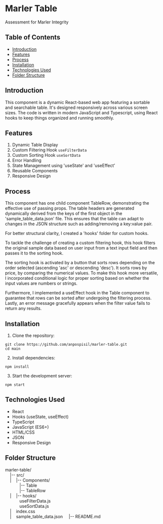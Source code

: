 # Marler Table

Assessment for Marler Integrity 

## Table of Contents

- [Introduction](#introduction)
- [Features](#features)
- [Process](#process)
- [Installation](#installation)
- [Technologies Used](#technologies-used)
- [Folder Structure](#folder-structure)

## Introduction

This component is a dynamic React-based web app featuring a sortable and searchable table. It's designed responsively across various screen sizes. The code is written in modern JavaScript and Typescript, using React hooks to keep things organized and running smoothly.

## Features

1. Dynamic Table Display
2. Custom Filtering Hook `useFilterData`
3. Custom Sorting Hook `useSortData`
4. Error Handling
5. State Management using 'useState' and 'useEffect'
6. Reusable Components
7. Responsive Design

## Process

This component has one child component TableRow, demonstrating the effective use of passing props. The table headers are generated dynamically derived from the keys of the first object in the 'sample_table_data.json' file. This ensures that the table can adapt to changes in the JSON structure such as adding/removing a key:value pair.

For better structural clarity, I created a 'hooks' folder for custom hooks.

To tackle the challenge of creating a custom filtering hook, this hook filters the original sample data based on user input from a text input field  and then passes it to the sorting hook.

The sorting hook is activated by a button that sorts rows depending on the order selected (ascending 'asc' or descending 'desc'). It sorts rows by price, by comparing the numerical values. To make this hook more versatile, I incorporated conditional logic for proper sorting based on whether the input values are numbers or strings.

Furthermore, I implemented a useEffect hook in the Table component to guarantee that rows can be sorted after undergoing the filtering process. Lastly, an error message gracefully appears when the filter value fails to return any results.

## Installation

1. Clone the repository:

`git clone https://github.com/anpospisil/marler-table.git`  
`cd main`

2. Install dependencies:

`npm install`

3. Start the development server:

`npm start`

## Technologies Used

- React
- Hooks (useState, useEffect)
- TypeScript
- JavaScript (ES6+)
- HTML/CSS
- JSON
- Responsive Design

## Folder Structure

marler-table/  
&nbsp;&nbsp;&nbsp;&nbsp;|-- src/  
&nbsp;&nbsp;&nbsp;&nbsp;|&nbsp;&nbsp;&nbsp;&nbsp;|-- Components/  
&nbsp;&nbsp;&nbsp;&nbsp;&nbsp;&nbsp;&nbsp;&nbsp;&nbsp;&nbsp;&nbsp;&nbsp;|-- Table  
&nbsp;&nbsp;&nbsp;&nbsp;&nbsp;&nbsp;&nbsp;&nbsp;&nbsp;&nbsp;&nbsp;&nbsp;|-- TableRow  
&nbsp;&nbsp;&nbsp;&nbsp;|&nbsp;&nbsp;&nbsp;&nbsp;|-- hooks/  
&nbsp;&nbsp;&nbsp;&nbsp;&nbsp;&nbsp;&nbsp;&nbsp;&nbsp;&nbsp;&nbsp;&nbsp;useFilterData.js  
&nbsp;&nbsp;&nbsp;&nbsp;&nbsp;&nbsp;&nbsp;&nbsp;&nbsp;&nbsp;&nbsp;&nbsp;useSortData.js  
&nbsp;&nbsp;&nbsp;&nbsp;|&nbsp;&nbsp;&nbsp;&nbsp;index.css  
&nbsp;&nbsp;&nbsp;&nbsp;|&nbsp;&nbsp;&nbsp;&nbsp;sample_table_data.json
&nbsp;&nbsp;&nbsp;&nbsp;|-- README.md